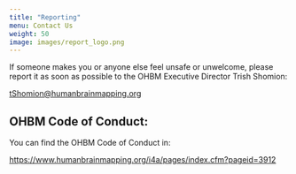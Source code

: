 ```yaml
---
title: "Reporting"
menu: Contact Us
weight: 50
image: images/report_logo.png
---
```


If someone makes you or anyone else feel unsafe or unwelcome, please report it as soon as possible to the OHBM Executive Director Trish Shomion: <p style="color:blue;">tShomion@humanbrainmapping.org</p>

## OHBM Code of Conduct:

You can find the OHBM Code of Conduct in: <p style="color:blue;">https://www.humanbrainmapping.org/i4a/pages/index.cfm?pageid=3912</p>
